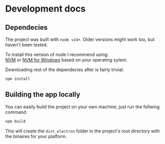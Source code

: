 # Development docs

## Dependecies

The project was built with `node v14+`. Older versions might work too, but haven't been tested.

To install this version of node I recommend using:  
[NVM](https://github.com/nvm-sh/nvm) or [NVM for Windows](https://github.com/coreybutler/nvm-windows)
based on your operating sytem.

Downloading rest of the dependecies after is fairly trivial:

```ps
npm install
```

## Building the app locally

You can easily build the project on your own machine, just run the follwing command:

```ps
npm build
```

This will create the `dist_electron` folder in the project's root directory with the binaires for your
platform.
